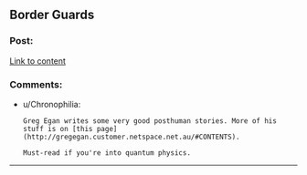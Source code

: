 ## Border Guards

### Post:

[Link to content](http://www.gregegan.net/BORDER/Complete/Border.html)

### Comments:

- u/Chronophilia:
  ```
  Greg Egan writes some very good posthuman stories. More of his stuff is on [this page](http://gregegan.customer.netspace.net.au/#CONTENTS).

  Must-read if you're into quantum physics.
  ```

---

